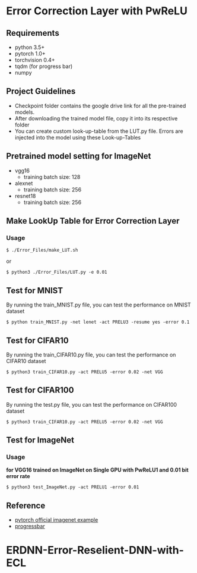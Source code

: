 # Error Correction Layer with PwReLU

## Requirements

- python 3.5+
- pytorch 1.0+
- torchvision 0.4+
- tqdm (for progress bar)
- numpy

## Project Guidelines
- Checkpoint folder contains the google drive link for all the pre-trained models.
- After downloading the trained model file, copy it into its respective folder
- You can create custom look-up-table from the LUT.py file. Errors are injected into the model using these Look-up-Tables


## Pretrained model setting for ImageNet

- vgg16
    - training batch size: 128
- alexnet
    - training batch size: 256
- resnet18
    - training batch size: 256

## Make LookUp Table for Error Correction Layer

### Usage

```shell
$ ./Error_Files/make_LUT.sh
```

or

```shell
$ python3 ./Error_Files/LUT.py -e 0.01
```

## Test for MNIST

By running the train_MNIST.py file, you can test the performance on MNIST dataset
```shell
$ python train_MNIST.py -net lenet -act PRELU3 -resume yes -error 0.1
```

## Test for CIFAR10 

By running the train_CIFAR10.py file, you can test the performance on CIFAR10 dataset
```shell
$ python3 train_CIFAR10.py -act PRELU5 -error 0.02 -net VGG
```
## Test for CIFAR100

By running the test.py file, you can test the performance on CIFAR100 dataset

```shell
$ python3 train_CIFAR10.py -act PRELU5 -error 0.02 -net VGG
```

## Test for ImageNet

### Usage

**for VGG16 trained on ImageNet on Single GPU with PwReLU1 and 0.01 bit error rate**

```shell
$ python3 test_ImageNet.py -act PRELU1 -error 0.01
```

## Reference

- [pytorch official imagenet example](https://github.com/pytorch/examples/blob/master/imagenet/main.py)
- [progressbar](https://github.com/niltonvolpato/python-progressbar)
# ERDNN-Error-Reselient-DNN-with-ECL
